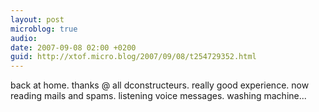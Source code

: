 ```yaml
---
layout: post
microblog: true
audio: 
date: 2007-09-08 02:00 +0200
guid: http://xtof.micro.blog/2007/09/08/t254729352.html
---
```

back at home. thanks @ all dconstructeurs. really good experience. now reading mails and spams. listening voice messages. washing machine...
